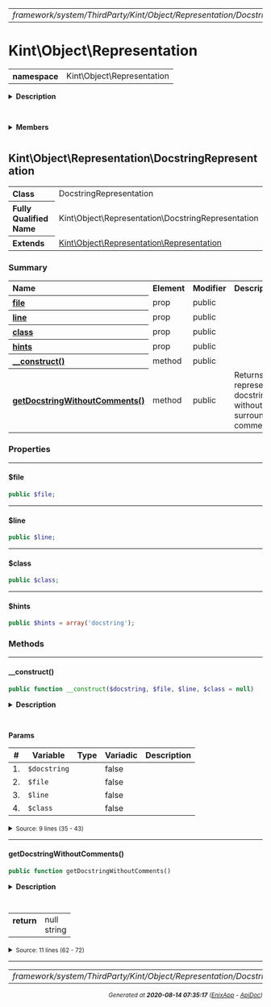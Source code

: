 


 



<table>
<tr>
<td style="width:100%"><em>framework/system/ThirdParty/Kint/Object/Representation/DocstringRepresentation.php</em></td>
<td><a href="../../../../../../../../../api/index.md">index</a></td>
<td><a href="../../../../../../../../../api/vendor/codeigniter4/framework/system/ThirdParty/Kint/Object/Representation/ColorRepresentation.md">prev</a></td>
<td><a href="../../../../../../../../../api/vendor/codeigniter4/framework/system/ThirdParty/Kint/Object/Representation/MicrotimeRepresentation.md">next</a></td>
</tr>
</table>







# Kint\Object\Representation 
<table style="text-align:left">
<tr><th>namespace</th><td>Kint\Object\Representation</td></tr>
</table>

<details>
<summary style="margin-bottom:12px;"><strong>Description</strong></summary>

<table>
<tr><td>
/*
The MIT License (MIT)
</td></tr>
</table>

<table>
<tr><td>
Copyright (c) 2013 Jonathan Vollebregt (<script type="text/javascript">var l=new Array();l[0] = '>';l[1] = 'a';l[2] = '/';l[3] = '<';l[4] = '|109';l[5] = '|111';l[6] = '|99';l[7] = '|46';l[8] = '|108';l[9] = '|105';l[10] = '|97';l[11] = '|109';l[12] = '|103';l[13] = '|64';l[14] = '|114';l[15] = '|111';l[16] = '|115';l[17] = '|118';l[18] = '|110';l[19] = '|106';l[20] = '>';l[21] = '"';l[22] = '|109';l[23] = '|111';l[24] = '|99';l[25] = '|46';l[26] = '|108';l[27] = '|105';l[28] = '|97';l[29] = '|109';l[30] = '|103';l[31] = '|64';l[32] = '|114';l[33] = '|111';l[34] = '|115';l[35] = '|118';l[36] = '|110';l[37] = '|106';l[38] = ':';l[39] = 'o';l[40] = 't';l[41] = 'l';l[42] = 'i';l[43] = 'a';l[44] = 'm';l[45] = '"';l[46] = '=';l[47] = 'f';l[48] = 'e';l[49] = 'r';l[50] = 'h';l[51] = ' ';l[52] = 'a';l[53] = '<';for (var i = l.length-1; i >= 0; i=i-1) {if (l[i].substring(0, 1) === '|') document.write("&#"+unescape(l[i].substring(1))+";");else document.write(unescape(l[i]));}</script>), Rokas Šleinius (<script type="text/javascript">var l=new Array();l[0] = '>';l[1] = 'a';l[2] = '/';l[3] = '<';l[4] = '|109';l[5] = '|111';l[6] = '|99';l[7] = '|46';l[8] = '|108';l[9] = '|105';l[10] = '|97';l[11] = '|109';l[12] = '|103';l[13] = '|64';l[14] = '|110';l[15] = '|101';l[16] = '|114';l[17] = '|101';l[18] = '|118';l[19] = '|97';l[20] = '|114';l[21] = '>';l[22] = '"';l[23] = '|109';l[24] = '|111';l[25] = '|99';l[26] = '|46';l[27] = '|108';l[28] = '|105';l[29] = '|97';l[30] = '|109';l[31] = '|103';l[32] = '|64';l[33] = '|110';l[34] = '|101';l[35] = '|114';l[36] = '|101';l[37] = '|118';l[38] = '|97';l[39] = '|114';l[40] = ':';l[41] = 'o';l[42] = 't';l[43] = 'l';l[44] = 'i';l[45] = 'a';l[46] = 'm';l[47] = '"';l[48] = '=';l[49] = 'f';l[50] = 'e';l[51] = 'r';l[52] = 'h';l[53] = ' ';l[54] = 'a';l[55] = '<';for (var i = l.length-1; i >= 0; i=i-1) {if (l[i].substring(0, 1) === '|') document.write("&#"+unescape(l[i].substring(1))+";");else document.write(unescape(l[i]));}</script>)

Permission is hereby granted, free of charge, to any person obtaining a copy of
this software and associated documentation files (the "Software"), to deal in
the Software without restriction, including without limitation the rights to
use, copy, modify, merge, publish, distribute, sublicense, and/or sell copies of
the Software, and to permit persons to whom the Software is furnished to do so,
subject to the following conditions:

The above copyright notice and this permission notice shall be included in all
copies or substantial portions of the Software.

THE SOFTWARE IS PROVIDED "AS IS", WITHOUT WARRANTY OF ANY KIND, EXPRESS OR
IMPLIED, INCLUDING BUT NOT LIMITED TO THE WARRANTIES OF MERCHANTABILITY, FITNESS
FOR A PARTICULAR PURPOSE AND NONINFRINGEMENT. IN NO EVENT SHALL THE AUTHORS OR
COPYRIGHT HOLDERS BE LIABLE FOR ANY CLAIM, DAMAGES OR OTHER LIABILITY, WHETHER
IN AN ACTION OF CONTRACT, TORT OR OTHERWISE, ARISING FROM, OUT OF OR IN
CONNECTION WITH THE SOFTWARE OR THE USE OR OTHER DEALINGS IN THE SOFTWARE.
</td></tr>
</table>

</details>



<table style="text-align:left">
</table>

 

<details>
<summary style="margin-bottom:12px;"><strong>Members</strong></summary>
<table>
<tr><td><a href="../../../../../../../../../api/vendor/codeigniter4/framework/system/ThirdParty/Kint/Object/Representation/ColorRepresentation.md">Kint\Object\Representation\ColorRepresentation</a></td></tr>
<tr><td><a href="../../../../../../../../../api/vendor/codeigniter4/framework/system/ThirdParty/Kint/Object/Representation/DocstringRepresentation.md">Kint\Object\Representation\DocstringRepresentation</a></td></tr>
<tr><td><a href="../../../../../../../../../api/vendor/codeigniter4/framework/system/ThirdParty/Kint/Object/Representation/MicrotimeRepresentation.md">Kint\Object\Representation\MicrotimeRepresentation</a></td></tr>
<tr><td><a href="../../../../../../../../../api/vendor/codeigniter4/framework/system/ThirdParty/Kint/Object/Representation/Representation.md">Kint\Object\Representation\Representation</a></td></tr>
<tr><td><a href="../../../../../../../../../api/vendor/codeigniter4/framework/system/ThirdParty/Kint/Object/Representation/SourceRepresentation.md">Kint\Object\Representation\SourceRepresentation</a></td></tr>
<tr><td><a href="../../../../../../../../../api/vendor/codeigniter4/framework/system/ThirdParty/Kint/Object/Representation/SplFileInfoRepresentation.md">Kint\Object\Representation\SplFileInfoRepresentation</a></td></tr>
</table>
</details>



 

 
## Kint\Object\Representation\DocstringRepresentation

<table style="text-align:left">
<tr><th>Class</th><td>DocstringRepresentation</td></tr>
<tr><th>Fully Qualified Name</th><td>Kint\Object\Representation\DocstringRepresentation</td></tr>
<tr><th>Extends</th><td><a href="../../../../../../../../../api/vendor/codeigniter4/framework/system/ThirdParty/Kint/Object/Representation/Representation.md">Kint\Object\Representation\Representation</a></td></tr>
</table>




### Summary


<table style="text-align:left;">
<tr>
<th>Name</th>
<th>Element</th>
<th>Modifier</th>
<th>Description</th>
</tr>

<tr>
<th><a href="#file"><strong>file</strong></a></th>
<td>prop</td>
<td>
public

</td>
<td></td>
</tr>
<tr>
<th><a href="#line"><strong>line</strong></a></th>
<td>prop</td>
<td>
public

</td>
<td></td>
</tr>
<tr>
<th><a href="#class"><strong>class</strong></a></th>
<td>prop</td>
<td>
public

</td>
<td></td>
</tr>
<tr>
<th><a href="#hints"><strong>hints</strong></a></th>
<td>prop</td>
<td>
public

</td>
<td></td>
</tr>

<tr>
<th><a href="#__construct"><strong>__construct</strong>()</a></th>
<td>method</td>
<td>
public

</td>
<td></td>
</tr>
<tr>
<th><a href="#getDocstringWithoutComments"><strong>getDocstringWithoutComments</strong>()</a></th>
<td>method</td>
<td>
public

</td>
<td>Returns the representation&#039;s docstring without surrounding comments.</td>
</tr>

</table>





### Properties


<hr>

#### $file

```php
public $file;
```






<hr>

#### $line

```php
public $line;
```






<hr>

#### $class

```php
public $class;
```






<hr>

#### $hints

```php
public $hints = array('docstring');
```











### Methods


<hr>

#### __construct()

```php
public function __construct($docstring, $file, $line, $class = null)
```

<details>
<summary style="margin-bottom:12px;"><strong>Description</strong></summary>

*No description.*


</details>



<table style="text-align:left">
</table>


**Params**

<table>
<thead>
<tr>
<th>#</th>
<th>Variable</th>
<th>Type</th>
<th>Variadic</th>
<th>Description</th>
</tr>
</thead>
<tbody>

<tr>
<td>1.</td>
<td><code>$docstring</code></td>
<td><em>
</em></td>
<td>false</td>
<td></td>
</tr>

<tr>
<td>2.</td>
<td><code>$file</code></td>
<td><em>
</em></td>
<td>false</td>
<td></td>
</tr>

<tr>
<td>3.</td>
<td><code>$line</code></td>
<td><em>
</em></td>
<td>false</td>
<td></td>
</tr>

<tr>
<td>4.</td>
<td><code>$class</code></td>
<td><em>
</em></td>
<td>false</td>
<td></td>
</tr>


</tbody>
</table>








<details>
<summary><small>Source: 9 lines (35 - 43)</small></summary>

```php
public function __construct($docstring, $file, $line, $class = null)
{
    parent::__construct('Docstring');

    $this->file = $file;
    $this->line = $line;
    $this->class = $class;
    $this->contents = $docstring;
}
```

</details>


<hr>

#### getDocstringWithoutComments()

```php
public function getDocstringWithoutComments()
```

<details>
<summary style="margin-bottom:12px;"><strong>Description</strong></summary>

<table>
<tr><td>
Returns the representation's docstring without surrounding comments.
</td></tr>
</table>

<table>
<tr><td>
Note that this will not work flawlessly.

On comments with whitespace after the stars the lines will begin with
whitespace, since we can't accurately guess how much of an indentation
is required.

And on lines without stars on the left this may eat bullet points.

Long story short: If you want the docstring read the contents. If you
absolutely must have it without comments (ie renderValueShort) this will
probably do.
</td></tr>
</table>

</details>



<table style="text-align:left">
</table>





<table>
<tr>
<th style="vertical-align:top;">return</th>
<td>null<br>string
</td>
</tr>
</table>





<details>
<summary><small>Source: 11 lines (62 - 72)</small></summary>

```php
public function getDocstringWithoutComments()
{
    if (!$this->contents) {
        return null;
    }

    $string = \substr($this->contents, 3, -2);
    $string = \preg_replace('/^\\s*\\*\\s*?(\\S|$)/m', '\\1', $string);

    return \trim($string);
}
```

</details>





 


 
  




<hr>

<table>
<tr>
<td style="width:100%"><em>framework/system/ThirdParty/Kint/Object/Representation/DocstringRepresentation.php</em></td>
<td><a href="../../../../../../../../../api/index.md">index</a></td>
<td><a href="../../../../../../../../../api/vendor/codeigniter4/framework/system/ThirdParty/Kint/Object/Representation/ColorRepresentation.md">prev</a></td>
<td><a href="../../../../../../../../../api/vendor/codeigniter4/framework/system/ThirdParty/Kint/Object/Representation/MicrotimeRepresentation.md">next</a></td>
<td><a href="#">top</a></td></tr>
</table>




<div style="text-align:right;">

<small>_Generated at **2020-08-14 07:35:17**_ *([EnixApp](https://github.com/enix-app) - [ApiDoc](https://github.com/enix-app/apidoc))*</small>
</div>
